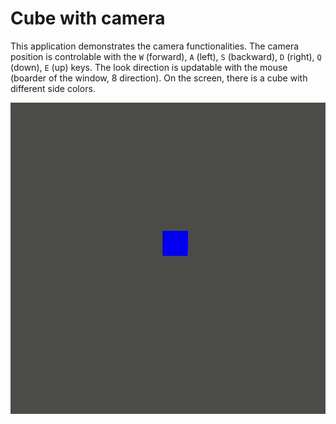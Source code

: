 # Cube with camera

This application demonstrates the camera functionalities. The camera position is controlable with the `W` (forward), `A` (left), `S` (backward), `D` (right), `Q` (down), `E` (up) keys. The look direction is updatable with the mouse (boarder of the window, 8 direction). On the screen, there is a cube with different side colors.

![Sample gif](./sample/sample.gif)
